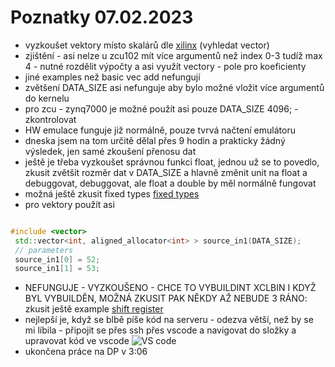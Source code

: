 # Poznatky 07.02.2023

- vyzkoušet vektory místo skalárů dle [xilinx](https://www.xilinx.com/content/dam/xilinx/support/documents/sw_manuals/xilinx2022_1/ug1399-vitis-hls.pdf) (vyhledat vector)
- zjištění - asi nelze u zcu102 mít více argumentů než index 0-3 tudíž max 4 - nutné rozdělit výpočty a asi využít vectory - pole pro koeficienty
- jiné examples než basic vec add nefungují
- zvětšení DATA_SIZE asi nefunguje aby bylo možné vložit více argumentů do kernelu
- pro zcu - zynq7000 je možné použít asi pouze DATA_SIZE 4096; - zkontrolovat
- HW emulace funguje již normálně, pouze tvrvá načtení emulátoru
- dneska jsem na tom určitě dělal přes 9 hodin a prakticky žádný výsledek, jen samé zkoušení přenosu dat
- ještě je třeba vyzkoušet správnou funkci float, jednou už se to povedlo, zkusit zvětšit rozměr dat v DATA_SIZE a hlavně změnit unit na float a debuggovat, debuggovat, ale float a double by měl normálně fungovat
- možná ještě zkusit fixed types [fixed types](https://docs.xilinx.com/r/en-US/ug1399-vitis-hls/C-Arbitrary-Precision-Fixed-Point-Types?tocId=ZxETdjcRoXYHvIvpszYp9Q)
- pro vektory použít asi

```c++

#include <vector>
 std::vector<int, aligned_allocator<int> > source_in1(DATA_SIZE);
 // parameters
 source_in1[0] = 52;
 source_in1[1] = 53;

```

- NEFUNGUJE - VYZKOUŠENO - CHCE TO VYBUILDINT XCLBIN I KDYŽ BYL VYBUILDĚN, MOŽNÁ ZKUSIT PAK NĚKDY AŽ NEBUDE 3 RÁNO: zkusit ještě example [shift register](https://github.com/Xilinx/Vitis_Accel_Examples/tree/master/cpp_kernels/shift_register)
- nejlepší je, když se blbě píše kód na serveru - odezva větší, než by se mi líbila - připojit se přes ssh přes vscode a navigovat do složky a upravovat kód ve vscode
  ![VS code](./images/20230207/20230207_vscode.png)
- ukončena práce na DP v 3:06
